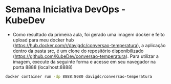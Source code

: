 # Semana Iniciativa DevOps - KubeDev

- Como resultado da primeira aula, foi gerado uma imagem docker e feito upload para meu docker hub (https://hub.docker.com/r/davigdc/conversao-temperatura), a aplicação dentro da pasta src, é um clone do repositório disponibilizado (https://github.com/KubeDev/conversao-temperatura). Para utilizar a imagem, execute da seguinte forma e acesse em seu navegador na porta 8888 (localhost:8888)

``` bash
docker container run -dp 8888:8080 davigdc/conversao-temperatura
```
